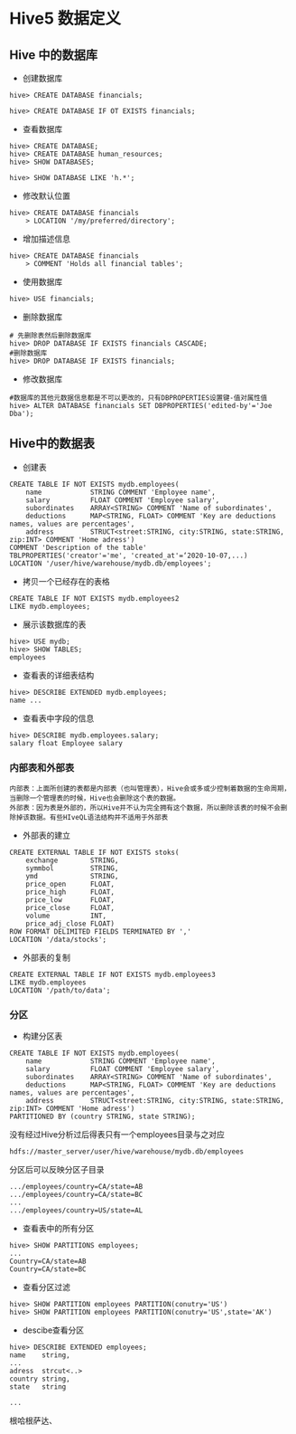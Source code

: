 # Hive5 数据定义

## Hive 中的数据库

- 创建数据库

```
hive> CREATE DATABASE financials;

hive> CREATE DATABASE IF OT EXISTS financials;
```

- 查看数据库

```
hive> CREATE DATABASE;
hive> CREATE DATABASE human_resources;
hive> SHOW DATABASES;

hive> SHOW DATABASE LIKE 'h.*';
```

- 修改默认位置

```
hive> CREATE DATABASE financials
	> LOCATION '/my/preferred/directory';
```

- 增加描述信息

```
hive> CREATE DATABASE financials
	> COMMENT 'Holds all financial tables';
```

- 使用数据库

```
hive> USE financials;
```

- 删除数据库

```
# 先删除表然后删除数据库
hive> DROP DATABASE IF EXISTS financials CASCADE;
#删除数据库
hive> DROP DATABASE IF EXISTS financials;
```

- 修改数据库

```
#数据库的其他元数据信息都是不可以更改的，只有DBPROPERTIES设置键-值对属性值
hive> ALTER DATABASE financials SET DBPROPERTIES('edited-by'='Joe Dba');
```



## Hive中的数据表

- 创建表

```
CREATE TABLE IF NOT EXISTS mydb.employees(
	name			STRING COMMENT 'Employee name',
	salary			FLOAT COMMENT 'Employee salary',
	subordinates	ARRAY<STRING> COMMENT 'Name of subordinates',
	deductions		MAP<STRING, FLOAT> COMMENT 'Key are deductions names, values are percentages',
	address			STRUCT<street:STRING, city:STRING, state:STRING, zip:INT> COMMENT 'Home adress')
COMMENT 'Description of the table'
TBLPROPERTIES('creator'='me', 'created_at'=‘2020-10-07,...)
LOCATION '/user/hive/warehouse/mydb.db/employees';
```

- 拷贝一个已经存在的表格

```
CREATE TABLE IF NOT EXISTS mydb.employees2
LIKE mydb.employees;
```

- 展示该数据库的表

```
hive> USE mydb;
hive> SHOW TABLES;
employees
```

- 查看表的详细表结构

```
hive> DESCRIBE EXTENDED mydb.employees;
name ...
```

- 查看表中字段的信息

```
hive> DESCRIBE mydb.employees.salary;
salary float Employee salary
```

### 内部表和外部表

```
内部表：上面所创建的表都是内部表（也叫管理表），Hive会或多或少控制着数据的生命周期，当删除一个管理表的时候，Hive也会删除这个表的数据。
外部表：因为表是外部的，所以Hive并不认为完全拥有这个数据，所以删除该表的时候不会删除掉该数据。有些HIveQL语法结构并不适用于外部表
```

- 外部表的建立

```
CREATE EXTERNAL TABLE IF NOT EXISTS stoks(
	exchange		STRING,
	symmbol			STRING,
	ymd				STRING,
	price_open		FLOAT,
	price_high		FLOAT,
	price_low		FLOAT,
	price_close		FLOAT,
	volume			INT,
	price_adj_close	FLOAT)
ROW FORMAT DELIMITED FIELDS TERMINATED BY ','
LOCATION '/data/stocks';
```

- 外部表的复制

```
CREATE EXTERNAL TABLE IF NOT EXISTS mydb.employees3
LIKE mydb.employees
LOCATION '/path/to/data';
```

### 分区

- 构建分区表

```
CREATE TABLE IF NOT EXISTS mydb.employees(
	name			STRING COMMENT 'Employee name',
	salary			FLOAT COMMENT 'Employee salary',
	subordinates	ARRAY<STRING> COMMENT 'Name of subordinates',
	deductions		MAP<STRING, FLOAT> COMMENT 'Key are deductions names, values are percentages',
	address			STRUCT<street:STRING, city:STRING, state:STRING, zip:INT> COMMENT 'Home adress')
PARTITIONED BY (country STRING, state STRING);
```

没有经过Hive分析过后得表只有一个employees目录与之对应

```
hdfs://master_server/user/hive/warehouse/mydb.db/employees
```

分区后可以反映分区子目录

```
.../employees/country=CA/state=AB
.../employees/country=CA/state=BC
...
.../employees/country=US/state=AL
```

- 查看表中的所有分区

```
hive> SHOW PARTITIONS employees;
...
Country=CA/state=AB
Country=CA/state=BC
```

- 查看分区过滤

```
hive> SHOW PARTITION employees PARTITION(conutry='US')
hive> SHOW PARTITION employees PARTITION(conutry='US',state='AK')
```

- descibe查看分区

```
hive> DESCRIBE EXTENDED employees;
name	string,
...
adress	strcut<..>
country	string,
state	string

...
```

根哈根萨达、